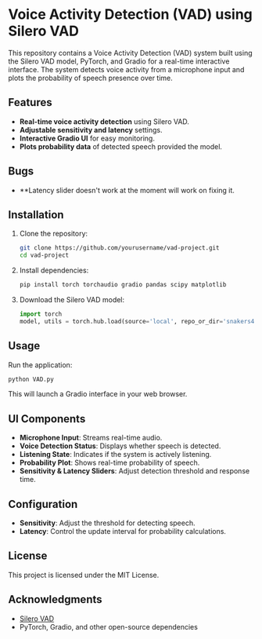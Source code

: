 # Voice Activity Detection (VAD) using Silero VAD

This repository contains a Voice Activity Detection (VAD) system built using the Silero VAD model, PyTorch, and Gradio for a real-time interactive interface. The system detects voice activity from a microphone input and plots the probability of speech presence over time.

## Features
- **Real-time voice activity detection** using Silero VAD.
- **Adjustable sensitivity and latency** settings.
- **Interactive Gradio UI** for easy monitoring.
- **Plots probability data** of detected speech provided the model.

## Bugs
- **Latency slider doesn't work at the moment will work on fixing it.

## Installation

1. Clone the repository:
   ```bash
   git clone https://github.com/yourusername/vad-project.git
   cd vad-project
   ```
2. Install dependencies:
   ```bash
   pip install torch torchaudio gradio pandas scipy matplotlib
   ```
3. Download the Silero VAD model:
   ```python
   import torch
   model, utils = torch.hub.load(source='local', repo_or_dir='snakers4/silero-vad', model='silero_vad')
   ```

## Usage

Run the application:
```bash
python VAD.py
```
This will launch a Gradio interface in your web browser.

## UI Components
- **Microphone Input**: Streams real-time audio.
- **Voice Detection Status**: Displays whether speech is detected.
- **Listening State**: Indicates if the system is actively listening.
- **Probability Plot**: Shows real-time probability of speech.
- **Sensitivity & Latency Sliders**: Adjust detection threshold and response time.

## Configuration
- **Sensitivity**: Adjust the threshold for detecting speech.
- **Latency**: Control the update interval for probability calculations.

## License
This project is licensed under the MIT License.

## Acknowledgments
- [Silero VAD](https://github.com/snakers4/silero-vad)
- PyTorch, Gradio, and other open-source dependencies

